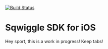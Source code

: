 [![Build Status](https://travis-ci.org/[sqwiggle]/[sqwiggle-ios-sdk].png)](https://travis-ci.org/[sqwiggle]/[sqwiggle-ios-sdk])

Sqwiggle SDK for iOS
================

Hey sport, this is a work in progress! Keep tabs!
